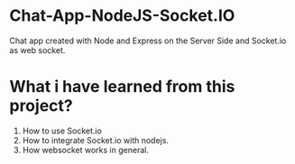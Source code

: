 # Chat-App-NodeJS-Socket.IO
Chat app created with Node and Express on the Server Side and Socket.io as web socket.

# What i have learned from this project?
 1. How to use Socket.io
 2. How to integrate Socket.io with nodejs.
 3. How websocket works in general.

